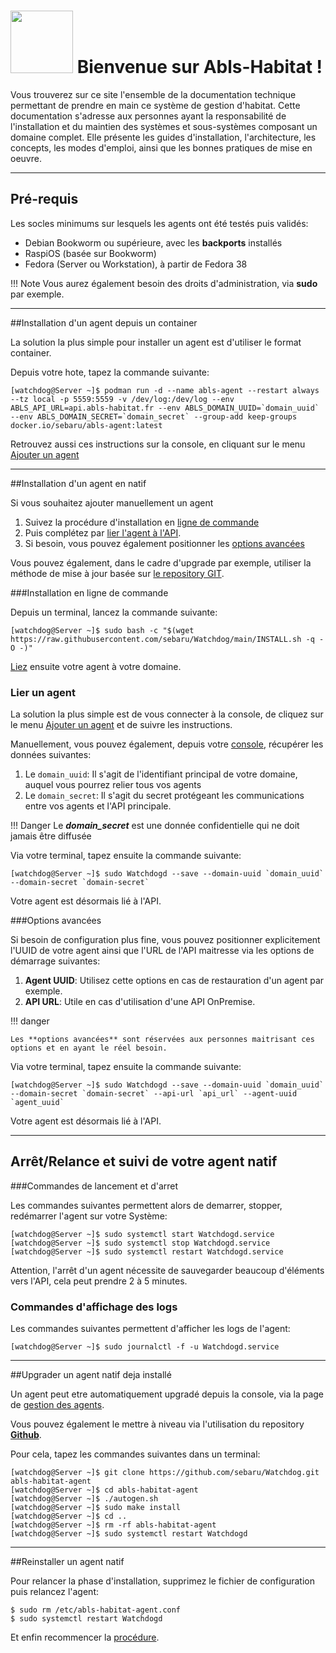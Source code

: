 # <img src="https://static.abls-habitat.fr/img/abls.svg" width=100> Bienvenue sur Abls-Habitat !

Vous trouverez sur ce site l'ensemble de la documentation technique permettant de prendre en main ce système de gestion d'habitat.
Cette documentation s'adresse aux personnes ayant la responsabilité de l'installation et du maintien des systèmes et sous-systèmes composant un domaine complet.
Elle présente les guides d'installation, l'architecture, les concepts, les modes d'emploi, ainsi que les bonnes pratiques de mise en oeuvre.

---
## Pré-requis

Les socles minimums sur lesquels les agents ont été testés puis validés:

* Debian Bookworm ou supérieure, avec les **backports** installés
* RaspiOS (basée sur Bookworm)
* Fedora (Server ou Workstation), à partir de Fedora 38

!!! Note
    Vous aurez également besoin des droits d'administration, via **sudo** par exemple.

---
##Installation d'un agent depuis un container

La solution la plus simple pour installer un agent est d'utiliser le format container.

Depuis votre hote, tapez la commande suivante:

    [watchdog@Server ~]$ podman run -d --name abls-agent --restart always --tz local -p 5559:5559 -v /dev/log:/dev/log --env ABLS_API_URL=api.abls-habitat.fr --env ABLS_DOMAIN_UUID=`domain_uuid` --env ABLS_DOMAIN_SECRET=`domain_secret` --group-add keep-groups docker.io/sebaru/abls-agent:latest

Retrouvez aussi ces instructions sur la console, en cliquant sur le menu [Ajouter un agent](https://console.abls-habitat.fr/agent/add)

---
##Installation d'un agent en natif

Si vous souhaitez ajouter manuellement un agent

1. Suivez la procédure d'installation en [ligne de commande](#installation-en-ligne-de-commande)
1. Puis complétez par [lier l'agent à l'API](#lier-un-agent).
1. Si besoin, vous pouvez également positionner les [options avancées](#options-avancees)

Vous pouvez également, dans le cadre d'upgrade par exemple, utiliser la méthode de mise à jour basée sur [le repository GIT](#upgrader-un-agent-deja-installe).

###Installation en ligne de commande

Depuis un terminal, lancez la commande suivante:

    [watchdog@Server ~]$ sudo bash -c "$(wget https://raw.githubusercontent.com/sebaru/Watchdog/main/INSTALL.sh -q -O -)"

[Liez](#lier-un-agent) ensuite votre agent à votre domaine.

### Lier un agent

La solution la plus simple est de vous connecter à la console, de cliquez sur le menu [Ajouter un agent](https://console.abls-habitat.fr/agent/add)
et de suivre les instructions.

Manuellement, vous pouvez également, depuis votre [console](https://console.abls-habitat.fr), récupérer les données suivantes:

1. Le `domain_uuid`: Il s'agit de l'identifiant principal de votre domaine, auquel vous pourrez relier tous vos agents
1. Le `domain_secret`: Il s'agit du secret protégeant les communications entre vos agents et l'API principale.

!!! Danger
    Le ***domain_secret*** est une donnée confidentielle qui ne doit jamais être diffusée

Via votre terminal, tapez ensuite la commande suivante:

    [watchdog@Server ~]$ sudo Watchdogd --save --domain-uuid `domain_uuid` --domain-secret `domain-secret`

Votre agent est désormais lié à l'API.

###Options avancées


Si besoin de configuration plus fine, vous pouvez positionner explicitement l'UUID de votre agent ainsi que l'URL de l'API maitresse
via les options de démarrage suivantes:

1. **Agent UUID**: Utilisez cette options en cas de restauration d'un agent par exemple.
1. **API URL**: Utile en cas d'utilisation d'une API OnPremise.

!!! danger

    Les **options avancées** sont réservées aux personnes maitrisant ces options et en ayant le réel besoin.

Via votre terminal, tapez ensuite la commande suivante:

    [watchdog@Server ~]$ sudo Watchdogd --save --domain-uuid `domain_uuid` --domain-secret `domain-secret` --api-url `api_url` --agent-uuid `agent_uuid`

Votre agent est désormais lié à l'API.

---
## Arrêt/Relance et suivi de votre agent natif

###Commandes de lancement et d'arret

Les commandes suivantes permettent alors de demarrer, stopper, redémarrer l'agent sur votre Système:

    [watchdog@Server ~]$ sudo systemctl start Watchdogd.service
    [watchdog@Server ~]$ sudo systemctl stop Watchdogd.service
    [watchdog@Server ~]$ sudo systemctl restart Watchdogd.service

Attention, l'arrêt d'un agent nécessite de sauvegarder beaucoup d'éléments vers l'API, cela peut prendre 2 à 5 minutes.

### Commandes d'affichage des logs

Les commandes suivantes permettent d'afficher les logs de l'agent:

    [watchdog@Server ~]$ sudo journalctl -f -u Watchdogd.service

---
##Upgrader un agent natif deja installé

Un agent peut etre automatiquement upgradé depuis la console, via la page de [gestion des agents](https://console.abls-habitat.fr/agents).

Vous pouvez également le mettre à niveau via l'utilisation du repository **[Github](https://github.com/sebaru/Watchdog.git)**.

Pour cela, tapez les commandes suivantes dans un terminal:

    [watchdog@Server ~]$ git clone https://github.com/sebaru/Watchdog.git abls-habitat-agent
    [watchdog@Server ~]$ cd abls-habitat-agent
    [watchdog@Server ~]$ ./autogen.sh
    [watchdog@Server ~]$ sudo make install
    [watchdog@Server ~]$ cd ..
    [watchdog@Server ~]$ rm -rf abls-habitat-agent
    [watchdog@Server ~]$ sudo systemctl restart Watchdogd

---
##Reinstaller un agent natif

Pour relancer la phase d'installation, supprimez le fichier de configuration puis relancez l'agent:

    $ sudo rm /etc/abls-habitat-agent.conf
    $ sudo systemctl restart Watchdogd

Et enfin recommencer la [procédure](#installation-dun-agent).
